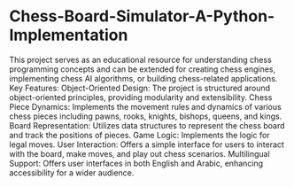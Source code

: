 # Chess-Board-Simulator-A-Python-Implementation
This project serves as an educational resource for understanding chess programming concepts and can be extended for creating chess engines, implementing chess AI algorithms, or building chess-related applications.
Key Features:
Object-Oriented Design: The project is structured around object-oriented principles, providing modularity and extensibility.
Chess Piece Dynamics: Implements the movement rules and dynamics of various chess pieces including pawns, rooks, knights, bishops, queens, and kings.
Board Representation: Utilizes data structures to represent the chess board and track the positions of pieces.
Game Logic: Implements the logic for legal moves.
User Interaction: Offers a simple interface for users to interact with the board, make moves, and play out chess scenarios.
Multilingual Support: Offers user interfaces in both English and Arabic, enhancing accessibility for a wider audience.
